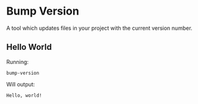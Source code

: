 # Bump Version

A tool which updates files in your project with the current version number.

## Hello World

Running:

```shell, script()
bump-version
```

Will output:

```text, verify()
Hello, world!
```

